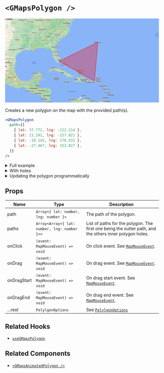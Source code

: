 # `<GMapsPolygon />`

<p align="center"><img src="/docs/assets/polygon.png" /></p>

Creates a new polygon on the map with the provided path(s).

```jsx
<GMapsPolygon
  path={[
    { lat: 37.772, lng: -122.214 },
    { lat: 21.291, lng: -157.821 },
    { lat: -18.142, lng: 178.431 },
    { lat: -27.467, lng: 153.027 },
  ]}
/>
```

<details>
<summary>Full example</summary>

```jsx
const path = [
  { lat: 37.772, lng: -122.214 },
  { lat: 21.291, lng: -157.821 },
  { lat: -18.142, lng: 178.431 },
  { lat: -27.467, lng: 153.027 },
];

function MyMap() {
  return (
    <div style={{ height: "100vh" }}>
      <GMaps center={{ lat: 0, lng: -180 }} zoom={3}>
        <GMapsPolygon path={path} />
      </GMaps>
    </div>
  );
}
```

</details>

<details>
<summary>With holes</summary>

```jsx
const path = [
  { lat: 37.772, lng: -122.214 },
  { lat: 21.291, lng: -157.821 },
  { lat: -18.142, lng: 178.431 },
  { lat: -27.467, lng: 153.027 },
];
const hole = [
  { lat: 26.745, lng: -72.579 },
  { lat: 27.57, lng: -69.514 },
  { lat: 25.339, lng: -68.668 },
];

function MyMap() {
  return (
    <div style={{ height: "100vh" }}>
      <GMaps center={{ lat: 0, lng: -180 }} zoom={3}>
        <GMapsPolygon paths={[path, hole /* ...more holes here */]} />
      </GMaps>
    </div>
  );
}
```

</details>

<details>
<summary>Updating the polygon programmatically</summary>

```jsx
const path = [
  { lat: 37.772, lng: -122.214 },
  { lat: 21.291, lng: -157.821 },
  { lat: -18.142, lng: 178.431 },
  { lat: -27.467, lng: 153.027 },
];

function App() {
  const polygon = useGMapsPolygon();

  const updatePolygonPath = () => {
    // random new lat/lng near the base `path` for each point
    const newPath = path.map((point) => ({
      lat: point.lat + Math.random() * 0.08,
      lng: point.lng + Math.random() * 0.08,
    }));

    marker.current?.update({ path: newPath });
  };

  return (
    <div style={{ height: "100vh" }}>
      <button type="button" onClick={updatePolygonPath}>
        update polygon path
      </button>

      <GMaps center={{ lat: 0, lng: -180 }} zoom={3}>
        <GMapsPolygon ref={polygon} path={path} />
      </GMaps>
    </div>
  );
}
```

</details>

## Props

| Name        | Type                                         | Description                                                                                                                          |
| ----------- | -------------------------------------------- | ------------------------------------------------------------------------------------------------------------------------------------ |
| path        | `Array<{ lat: number, lng: number }>`        | The path of the polygon.                                                                                                             |
| paths       | `Array<Array<{ lat: number, lng: number }>>` | List of paths for the polygon. The first one being the outter path, and the others inner polygon holes.                              |
| onClick     | `(event: MapMouseEvent) => void`             | On click event. See [`MapMouseEvent`](https://developers.google.com/maps/documentation/javascript/reference/map#MapMouseEvent).      |
| onDrag      | `(event: MapMouseEvent) => void`             | On drag event. See [`MapMouseEvent`](https://developers.google.com/maps/documentation/javascript/reference/map#MapMouseEvent).       |
| onDragStart | `(event: MapMouseEvent) => void`             | On drag start event. See [`MapMouseEvent`](https://developers.google.com/maps/documentation/javascript/reference/map#MapMouseEvent). |
| onDragEnd   | `(event: MapMouseEvent) => void`             | On drag end event. See [`MapMouseEvent`](https://developers.google.com/maps/documentation/javascript/reference/map#MapMouseEvent).   |
| ...rest     | `PolylgonOptions`                            | See [`PolylgonOptions`](https://developers.google.com/maps/documentation/javascript/reference/polygon#PolygonOptions)                |

## Related Hooks

- [`useGMapsPolygon`](/docs/hooks/use-gmaps-polygon.md)

## Related Components

- [`<GMapsAnimatedPolygon />`](/docs/components/gmaps-animated-polygon.md)
